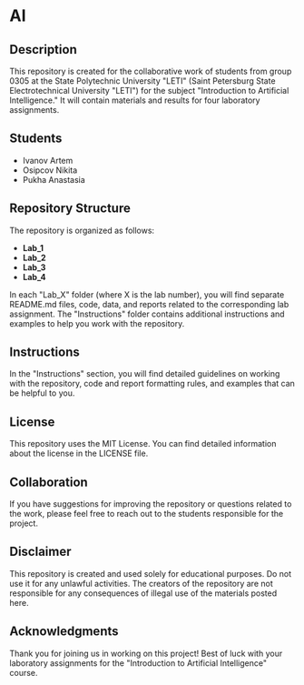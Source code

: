 # AI

## Description
This repository is created for the collaborative work of students from group 0305 at the State Polytechnic University "LETI" (Saint Petersburg State Electrotechnical University "LETI") for the subject "Introduction to Artificial Intelligence." It will contain materials and results for four laboratory assignments.

## Students
- Ivanov Artem
- Osipcov Nikita
- Pukha Anastasia

## Repository Structure
The repository is organized as follows:
- **Lab_1**
- **Lab_2**
- **Lab_3**
- **Lab_4**

In each "Lab_X" folder (where X is the lab number), you will find separate README.md files, code, data, and reports related to the corresponding lab assignment.
The "Instructions" folder contains additional instructions and examples to help you work with the repository.

## Instructions
In the "Instructions" section, you will find detailed guidelines on working with the repository, code and report formatting rules, and examples that can be helpful to you.

## License
This repository uses the MIT License. You can find detailed information about the license in the LICENSE file.

## Collaboration
If you have suggestions for improving the repository or questions related to the work, please feel free to reach out to the students responsible for the project.

## Disclaimer
This repository is created and used solely for educational purposes. Do not use it for any unlawful activities. The creators of the repository are not responsible for any consequences of illegal use of the materials posted here.

## Acknowledgments
Thank you for joining us in working on this project! Best of luck with your laboratory assignments for the "Introduction to Artificial Intelligence" course.

